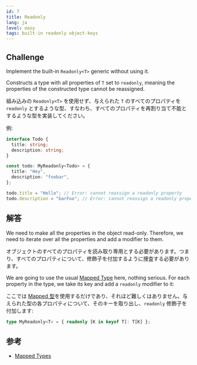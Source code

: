 ```yaml
---
id: 7
title: Readonly
lang: ja
level: easy
tags: built-in readonly object-keys
---
```


## Challenge

Implement the built-in `Readonly<T>` generic without using it.

Constructs a type with all properties of `T` set to `readonly`, meaning the
properties of the constructed type cannot be reassigned.

組み込みの `Readonly<T>` を使用せず、与えられた `T` のすべてのプロパティを `readonly` とするような型、すなわち、すべてのプロパティを再割り当て不能とするような型を実装してください。

例:

```ts
interface Todo {
  title: string;
  description: string;
}

const todo: MyReadonly<Todo> = {
  title: "Hey",
  description: "foobar",
};

todo.title = "Hello"; // Error: cannot reassign a readonly property
todo.description = "barFoo"; // Error: cannot reassign a readonly property
```

## 解答

We need to make all the properties in the object read-only. Therefore, we need
to iterate over all the properties and add a modifier to them.

オブジェクトのすべてのプロパティを読み取り専用とする必要があります。つまり、すべてのプロパティについて、修飾子を付加するように捜査する必要があります。

We are going to use the usual
[Mapped Type](https://www.typescriptlang.org/docs/handbook/2/mapped-types.html)
here, nothing serious. For each property in the type, we take its key and add a
`readonly` modifier to it:

ここでは [Mapped 型](https://www.typescriptlang.org/docs/handbook/2/mapped-types.html)を使用するだけであり、それほど難しくはありません。与えられた型の各プロパティについて、そのキーを取り出し、`readonly` 修飾子を付加します:

```ts
type MyReadonly<T> = { readonly [K in keyof T]: T[K] };
```

## 参考

- [Mapped Types](https://www.typescriptlang.org/docs/handbook/2/mapped-types.html)
